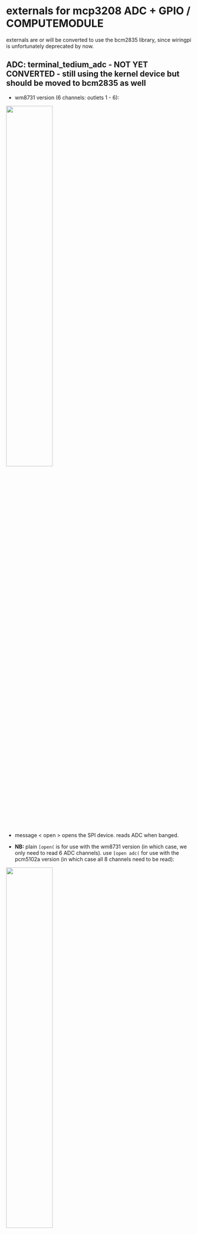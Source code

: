 externals for mcp3208 ADC + GPIO / COMPUTEMODULE 
===========================================================
externals are or will be converted to use the bcm2835 library, since wiringpi is unfortunately deprecated by now.

## ADC: terminal_tedium_adc - NOT YET CONVERTED - still using the kernel device but should be moved to bcm2835 as well
- wm8731 version (6 channels: outlets 1 - 6):
<img src="https://c1.staticflickr.com/5/4286/35410513881_823463e5e9_o.png" width="50%">

- message < open > opens the SPI device. reads ADC when banged. 

- **NB:** plain `[open(` is for use with the wm8731 version (in which case, we only need to read 6 ADC channels). use `[open adc(` for use with the pcm5102a version (in which case all 8 channels need to be read):
<img src="https://c1.staticflickr.com/5/4232/35410513941_bdf67d3bc3_b.jpg" width="50%">

- the ADC object has **two additional methods**, `[smooth(` and `[deadband(`. if the ADC is jittery, you can use those to smooth over some of that. for instance, `[smooth 4(` will average over four input samples,  `[smooth 8(` over eight, etc (available values are 1x, 2x, 4x, 8x, 16x); `[deadband(` takes values from 0-5. default is: `smooth` = 1x, `deadband` = 0. 

 
## gate outputs: cm_output
inlet: sending < 1 > turns the gate on, sending < 0 > off; the creation arguments gives the pin number, where 
- GPIO_num = 12, 16 (Gate OUT 1 & 2)
- GPIO_num = 26 (LED near Button3)
```
   |   
   |   
   |   
 *---************
 * cm_output 23 *
 ****************
```


## gate/button/nav-button inputs: cm_input
where:
- GPIO_num = 22, 6, 5, 13 (up, down, left, right)
- GPIO_num = 4, 17, 35 (trig 1-3)
- GPIO_num = 23, 24, 25 (btn 1-3) 
outputs bang.
```
 ***************
 * cm_input 17 *
 *---***********
   |
   |
   |
```


## switch inputs (alternative): cm_switch
the external is applicaple to the same inputs as the cm_input one.

- left outlet: puts out the time the switch is held down for (once it's released, in milliseconds).
- right outlet: push = < 1 > / release = < 0 >.
```
 ****************
 * cm_switch 23 *
 *---********---*
   |          |
   |          |
   |          |
```


====================================================================================


**compile with:**

`gcc -std=c99 -O3 -Wall -c [name_of_external].c -o [name_of_external].o`
`ld --export-dynamic -shared -o [name_of_external].pd_linux [name_of_external].o -lc -lm -lwiringPi`

then move things into externals folder, eg: 

`sudo mv [name_of_external].pd_linux /usr/lib/pd/extra/`
`sudo mv [name_of_external].pd_linux /usr/local/lib/pd-externals/`

**osx_dummies**

same thing, but non-functional ... for use on osx. 
